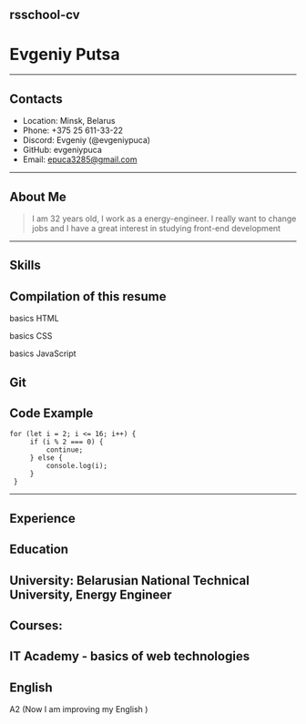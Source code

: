 rsschool-cv
---


# **Evgeniy Putsa**
---


## Contacts


* Location: Minsk, Belarus
* Phone: +375 25 611-33-22
* Discord: Evgeniy (@evgeniypuca)
* GitHub: evgeniypuca
* Email: epuca3285@gmail.com
---


## About Me


> I am 32 years old, I work as a energy-engineer. I really want to change jobs and I have a great interest in studying front-end development
---


## Skills


Compilation of this resume
---


basics HTML

basics CSS

basics JavaScript 

Git
---


## Code Example

```
for (let i = 2; i <= 16; i++) {
     if (i % 2 === 0) {
         continue;
     } else {
         console.log(i);
     }
 }
 ```
---


## Experience


## Education


University: Belarusian National Technical University, Energy Engineer
---


## Courses:


IT Academy - basics of web technologies
---


## English


A2 (Now I am improving my English )